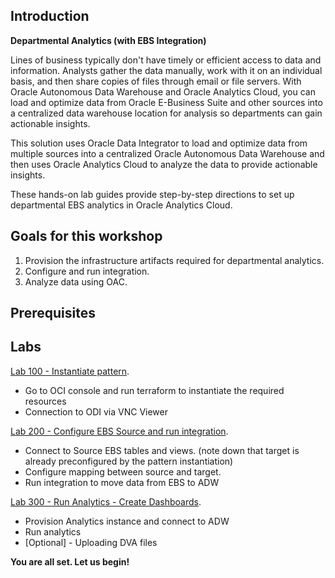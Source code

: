 ## Introduction

**Departmental Analytics (with EBS Integration)**

Lines of business typically don't have timely or efficient access to data and information. Analysts gather the data manually, work with it on an individual basis, and then share copies of files through email or file servers. With Oracle Autonomous Data Warehouse and Oracle Analytics Cloud, you can load and optimize data from Oracle E-Business Suite and other sources into a centralized data warehouse location for analysis so departments can gain actionable insights.

This solution uses Oracle Data Integrator to load and optimize data from multiple sources into a centralized Oracle Autonomous Data Warehouse and then uses Oracle Analytics Cloud to analyze the data to provide actionable insights.

These hands-on lab guides provide step-by-step directions to set up departmental EBS analytics in Oracle Analytics Cloud.

## Goals for this workshop
1. Provision the infrastructure artifacts required for departmental analytics.
2. Configure and run integration.
3. Analyze data using OAC.


## Prerequisites


## Labs
[Lab 100 - Instantiate pattern](InstantiatePattern.md).

- Go to OCI console and run terraform to instantiate the required resources 
- Connection to ODI via VNC Viewer

[Lab 200 - Configure EBS Source and run integration](ConfigureIntegration.md). 

- Connect to Source EBS tables and views. (note down that target is already preconfigured by the pattern instantiation)
- Configure mapping between source and target.
- Run integration to move data from EBS to ADW

[Lab 300 - Run Analytics - Create Dashboards](runanalytics.md).

- Provision Analytics instance and connect to ADW
- Run analytics
- [Optional] - Uploading DVA files

**You are all set. Let us begin!**